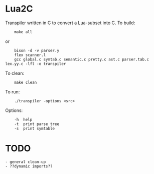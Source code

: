 # Lua2C
Transpiler written in C to convert a Lua-subset into C.
To build:
```shell
    make all
```
or
```shell
    bison -d -v parser.y
    flex scanner.l
    gcc global.c symtab.c semantic.c pretty.c ast.c parser.tab.c lex.yy.c -lfl -o transpiler
```
To clean:
```shell
    make clean
```
To run:
```shell
    ./transpiler -options <src>
```
Options:
```shell
    -h  help
    -t  print parse tree
    -s  print symtable
```
# TODO 
    - general clean-up
    - ??dynamic imports??
